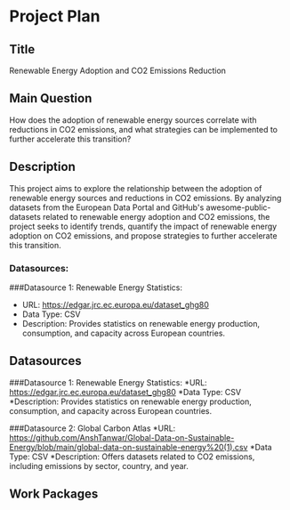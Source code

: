 # Project Plan

## Title
 Renewable Energy Adoption and CO2 Emissions Reduction

## Main Question
How does the adoption of renewable energy sources correlate with reductions in CO2 emissions, and what strategies can be implemented to further accelerate this transition?



## Description
This project aims to explore the relationship between the adoption of renewable energy sources and reductions in CO2 emissions. By analyzing datasets from the European Data Portal and GitHub's awesome-public-datasets related to renewable energy adoption and CO2 emissions, the project seeks to identify trends, quantify the impact of renewable energy adoption on CO2 emissions, and propose strategies to further accelerate this transition.

### Datasources:
###Datasource 1: Renewable Energy Statistics:
* URL: https://edgar.jrc.ec.europa.eu/dataset_ghg80
* Data Type: CSV
* Description: Provides statistics on renewable energy production, consumption, and capacity across European countries.

## Datasources
###Datasource 1: Renewable Energy Statistics:
*URL: https://edgar.jrc.ec.europa.eu/dataset_ghg80
*Data Type: CSV
*Description: Provides statistics on renewable energy production, consumption, and capacity across European countries.

###Datasource 2: Global Carbon Atlas
*URL: https://github.com/AnshTanwar/Global-Data-on-Sustainable-Energy/blob/main/global-data-on-sustainable-energy%20(1).csv
*Data Type: CSV
*Description: Offers datasets related to CO2 emissions, including emissions by sector, country, and year.


## Work Packages

<!-- List of work packages ordered sequentially-->
